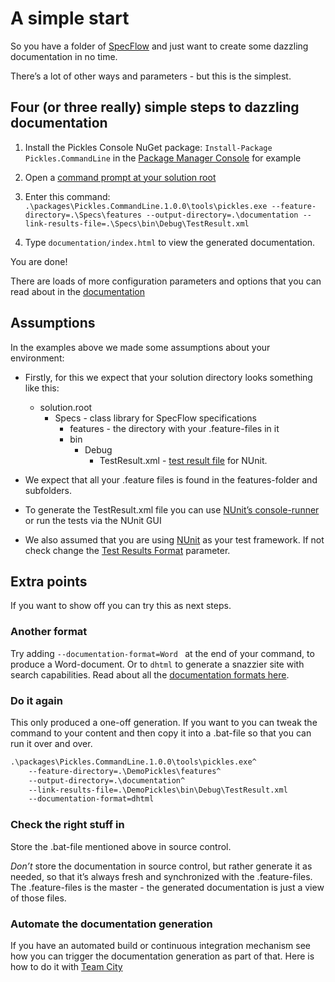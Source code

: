 # A simple start
So you have a folder of [SpecFlow](http://www.specflow.org) and just want to create some dazzling documentation in no time.

There’s a lot of other ways and parameters - but this is the simplest.

## Four (or three really) simple steps to dazzling documentation
1. Install the Pickles Console NuGet package: ``` Install-Package Pickles.CommandLine ``` in the [Package Manager Console](https://docs.nuget.org/consume/package-manager-console) for example

2. Open a [command prompt at your solution root](http://www.hanselman.com/blog/QuakeModeConsoleForVisualStudioOpenACommandPromptWithAHotkey.aspx)

3. Enter this command: ``` .\packages\Pickles.CommandLine.1.0.0\tools\pickles.exe --feature-directory=.\Specs\features --output-directory=.\documentation --link-results-file=.\Specs\bin\Debug\TestResult.xml ```

4. Type ``` documentation/index.html ``` to view the generated documentation.

You are done!

There are loads of more configuration parameters and options that you can read about in the [documentation](http://docs.picklesdoc.com/en/latest/)

## Assumptions
In the examples above we made some assumptions about your environment:

* Firstly, for this we expect that your solution directory looks something like this:
	* solution.root
		* Specs - class library for SpecFlow specifications
			* features - the directory with your .feature-files in it
			* bin
				* Debug
					* TestResult.xml - [test result file](http://docs.picklesdoc.com/en/latest/ArgumentsTestResultsFile/) for NUnit.

* We expect that all your .feature files is found in the features-folder and subfolders.

* To generate the TestResult.xml file you can use [NUnit’s console-runner](http://www.nunit.org/index.php?p=nunit-console&r=2.6.4) or run the tests via the NUnit GUI

* We also assumed that you are using [NUnit](http://www.nunit.org/) as your test framework. If not check change the [Test Results Format](http://docs.picklesdoc.com/en/latest/ArgumentsTestResultsFormat/) parameter.

## Extra points
If you want to show off you can try this as next steps.

### Another format
Try adding ```--documentation-format=Word ``` at the end of your command, to produce a Word-document. Or to ```dhtml``` to generate a snazzier site with search capabilities. Read about all the [documentation formats here](http://docs.picklesdoc.com/en/latest/ArgumentsDocumentationFormat/).

### Do it again
This only produced a one-off generation. If you want to you can tweak the command to your content and then copy it into a .bat-file so that you can run it over and over.

```bat
.\packages\Pickles.CommandLine.1.0.0\tools\pickles.exe^
	--feature-directory=.\DemoPickles\features^
	--output-directory=.\documentation^
	--link-results-file=.\DemoPickles\bin\Debug\TestResult.xml
	--documentation-format=dhtml
```

### Check the right stuff in
Store the .bat-file mentioned above in source control.

*Don’t* store the documentation in source control, but rather generate it as needed, so that it’s always fresh and synchronized with the .feature-files. The .feature-files is the master - the generated documentation is just a view of those files.

### Automate the documentation generation
If you have an automated build or continuous integration mechanism see how you can trigger the documentation generation as part of that. Here is how to do it with [Team City](http://docs.picklesdoc.com/en/latest/HowToGeneratePicklesDocOnTeamCity/)

